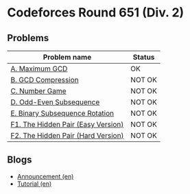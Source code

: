 # Codeforces Round 651 (Div. 2)

## Problems

|Problem name|Status|
|------------|---------|
| [A. Maximum GCD](problems/A._Maximum_GCD.md)|OK|
| [B. GCD Compression](problems/B._GCD_Compression.md)|NOT OK|
| [C. Number Game](problems/C._Number_Game.md)|NOT OK|
| [D. Odd-Even Subsequence](problems/D._Odd-Even_Subsequence.md)|NOT OK|
| [E. Binary Subsequence Rotation](problems/E._Binary_Subsequence_Rotation.md)|NOT OK|
| [F1. The Hidden Pair (Easy Version)](problems/F1._The_Hidden_Pair_(Easy_Version).md)|NOT OK|
| [F2. The Hidden Pair (Hard Version)](problems/F2._The_Hidden_Pair_(Hard_Version).md)|NOT OK|
## Blogs

- [Announcement (en)](blogs/Announcement_(en).md)
- [Tutorial (en)](blogs/Tutorial_(en).md)
